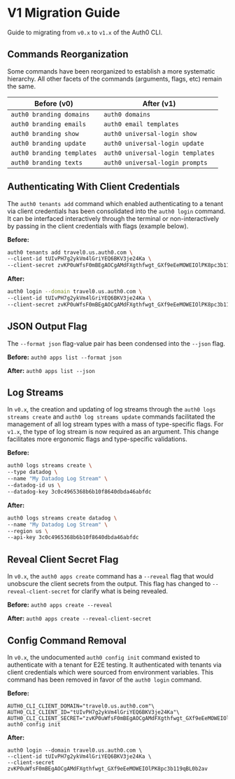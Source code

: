 # V1 Migration Guide

Guide to migrating from `v0.x` to `v1.x` of the Auth0 CLI.

## Commands Reorganization

Some commands have been reorganized to establish a more systematic hierarchy. All other facets of the commands (arguments, flags, etc) remain the same.

| **Before (v0)**            | **After (v1)**                    |
| -------------------------- | --------------------------------- |
| `auth0 branding domains`   | `auth0 domains`                   |
| `auth0 branding emails`    | `auth0 email templates`           |
| `auth0 branding show`      | `auth0 universal-login show`      |
| `auth0 branding update`    | `auth0 universal-login update`    |
| `auth0 branding templates` | `auth0 universal-login templates` |
| `auth0 branding texts`     | `auth0 universal-login prompts`   |

## Authenticating With Client Credentials

The `auth0 tenants add` command which enabled authenticating to a tenant via client credentials has been consolidated into the `auth0 login` command. It can be interfaced interactively through the terminal or non-interactively by passing in the client credentials with flags (example below).

**Before:**

```sh
auth0 tenants add travel0.us.auth0.com \
--client-id tUIvPH7g2ykVm4lGriYEQ6BKV3je24Ka \
--client-secret zvKP0uWfsF0mBEgAOCgAMdFXgthfwgt_GXf9eEeMOWEIOlPK8pc3b119qBL0b2av
```

**After:**

```sh
auth0 login --domain travel0.us.auth0.com \
--client-id tUIvPH7g2ykVm4lGriYEQ6BKV3je24Ka \
--client-secret zvKP0uWfsF0mBEgAOCgAMdFXgthfwgt_GXf9eEeMOWEIOlPK8pc3b119qBL0b2av
```

## JSON Output Flag

The `--format json` flag-value pair has been condensed into the `--json` flag.

**Before:** `auth0 apps list --format json`

**After:** `auth0 apps list --json`

## Log Streams

In `v0.x`, the creation and updating of log streams through the `auth0 logs streams create` and `auth0 log streams update` commands facilitated the management of all log stream types with a mass of type-specific flags. For `v1.x`, the type of log stream is now required as an argument. This change facilitates more ergonomic flags and type-specific validations.

**Before:**

```sh
auth0 logs streams create \
--type datadog \
--name "My Datadog Log Stream" \
--datadog-id us \
--datadog-key 3c0c4965368b6b10f8640dbda46abfdc
```

**After:**

```sh
auth0 logs streams create datadog \
--name "My Datadog Log Stream" \
--region us \
--api-key 3c0c4965368b6b10f8640dbda46abfdc
```

## Reveal Client Secret Flag

In `v0.x`, the `auth0 apps create` command has a `--reveal` flag that would unobscure the client secrets from the output. This flag has changed to `--reveal-client-secret` for clarify what is being revealed.

**Before:** `auth0 apps create --reveal`

**After:** `auth0 apps create --reveal-client-secret`

## Config Command Removal

In `v0.x`, the undocumented `auth0 config init` command existed to authenticate with a tenant for E2E testing. It authenticated with tenants via client credentials which were sourced from environment variables. This command has been removed in favor of the `auth0 login` command.

**Before:**

```
AUTH0_CLI_CLIENT_DOMAIN="travel0.us.auth0.com"\
AUTH0_CLI_CLIENT_ID="tUIvPH7g2ykVm4lGriYEQ6BKV3je24Ka"\
AUTH0_CLI_CLIENT_SECRET="zvKP0uWfsF0mBEgAOCgAMdFXgthfwgt_GXf9eEeMOWEIOlPK8pc3b119qBL0b2av"\
auth0 config init
```

**After:**

```
auth0 login --domain travel0.us.auth0.com \
--client-id tUIvPH7g2ykVm4lGriYEQ6BKV3je24Ka \
--client-secret zvKP0uWfsF0mBEgAOCgAMdFXgthfwgt_GXf9eEeMOWEIOlPK8pc3b119qBL0b2av
```
